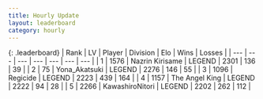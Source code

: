 ```yaml
---
title: Hourly Update
layout: leaderboard
category: hourly
---
```


{: .leaderboard}
| Rank | LV | Player | Division | Elo | Wins | Losses |
| --- | --- | --- | --- | --- | --- | --- |
| <span data-change="0">1</span> | 1576 | <span title="ID: 315148">Nazrin Kirisame</span> | LEGEND | <span data-change="0">2301</span> | <span data-change="0">136</span> | <span data-change="0">39</span> |
| <span data-change="0">2</span> | 75 | <span title="ID: 639135">Yona_Akatsuki</span> | LEGEND | <span data-change="0">2276</span> | <span data-change="0">146</span> | <span data-change="0">55</span> |
| <span data-change="0">3</span> | 1096 | <span title="ID: 353063">Regicide</span> | LEGEND | <span data-change="-14">2223</span> | <span data-change="0">439</span> | <span data-change="1">164</span> |
| <span data-change="0">4</span> | 1157 | <span title="ID: 547162">The Angel King</span> | LEGEND | <span data-change="0">2222</span> | <span data-change="0">94</span> | <span data-change="0">28</span> |
| <span data-change="0">5</span> | 2266 | <span title="ID: 164871">KawashiroNitori</span> | LEGEND | <span data-change="4">2202</span> | <span data-change="1">262</span> | <span data-change="0">112</span> |